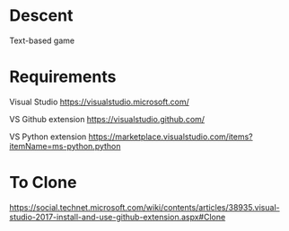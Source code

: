 # Descent
  Text-based game


# Requirements

  Visual Studio
  https://visualstudio.microsoft.com/

  VS Github extension
  https://visualstudio.github.com/


  VS Python extension
  https://marketplace.visualstudio.com/items?itemName=ms-python.python



# To Clone
  https://social.technet.microsoft.com/wiki/contents/articles/38935.visual-studio-2017-install-and-use-github-extension.aspx#Clone
